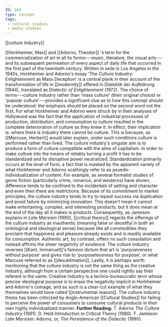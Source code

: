 ```yaml
---
ID: 164
type: concept
tags: 
 - cultural studies
 - media studies
---
```


[[culture industry]] 

[[Horkheimer, Max]] and [[Adorno, Theodor]] 's term for the
commercialization of art in all its forms---music, literature, the
visual arts---and its subsequent permeation of every aspect of daily
life that occurred in the first part of the twentieth century. Written
in exile in Los Angeles in the 1940s, Horkheimer and Adorno's essay 'The
Culture Industry: Enlightenment as Mass Deception' is a central plank in
their account of the transformation of life in
[[modernity]] offered in
*Dialektik der Aufklärung* (1944), translated as *Dialectic of
Enlightenment* (1972).
The choice of terms---culture industry rather than 'mass culture' (their
original choice) or 'popular culture'---provides a significant clue as
to how this concept should be understood: the emphasis should be placed
on the second word not the first. For what Horkheimer and Adorno were
struck by in their analyses of Hollywood was the fact that the
application of industrial processes of production, distribution, and
consumption to culture resulted in the complete deterioration of culture
as they knew it. In effect, their implication is: where there is
industry there cannot be culture. This is because, as [[Marcuse, Herbert]] would later
explain, under such conditions culture is performed rather than lived.
The culture industry's singular aim is to produce a form of culture
compatible with the aims of capitalism. In order to make culture into
the means of reliably turning a profit it has to be standardized and its
disruptive power neutralized. Standardization primarily occurs at the
level of form, a fact that is masked by the apparent variety of what
Horkheimer and Adorno scathingly refer to as psuedo-individualization of
content. For example, as several formalist studies of genre fiction
(particularly crime, romance, and westerns) have shown, difference tends
to be confined to the incidentals of setting and character and even then
there are restrictions. Because of its commitment to market principles,
the culture industry tends to try to repeat success via duplication and
avoid failure by minimizing innovation. This doesn't mean it cannot make
entertaining, complex, and interesting products, but it does mean at the
end of the day all it makes is products.
Consequently, as Jameson explains in *Late Marxism* (1990), [[critical theory]] regards the offerings
of the culture industry as inauthentic (meaning false or deceitful in
both an ontological and ideological sense) because like all commodities
they proclaim that happiness and pleasure already exists and is readily
available for consumption. Authentic art, by contrast, offers no such
consolation and instead affirms the sheer negativity of existence. The
culture industry reverses [[Kant, Immanuel]]'s famous dictum that
art is 'purposiveness without purpose' and gives rise to
'purposelessness for purpose', or what Marcuse referred to as
[[desublimation]].
Lastly, it is perhaps worth mentioning that the culture industry is not
the same thing as the creative industry, although from a certain
perspective one could rightly say their referent is the same. Creative
industry is a techno-bureaucratic term whose precise ideological purpose
is to erase the negativity implicit in Horkheimer and Adorno's coinage,
and as such is a clear-cut example of what they themselves would have
called [[instrumental reason]]. The culture industry
thesis has been criticized by Anglo-American [[Cultural Studies]] for failing to
perceive the power of consumers to consume cultural products in their
own highly individualized manner.
**Further Reading:** T. Adorno *The Culture Industry* (1991).
D. Held *Introduction to Critical Theory* (1980).
F. Jameson *Late Marxism: Adorno, or, The Persistence of the Dialectic*
(1990).
